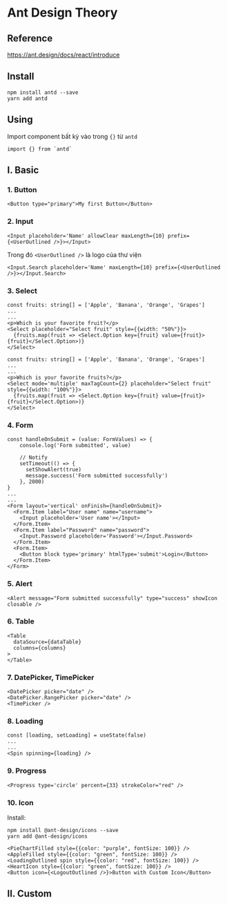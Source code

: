 # Ant Design Theory

## Reference

https://ant.design/docs/react/introduce

## Install

```
npm install antd --save
yarn add antd
```

## Using

Import component bất kỳ vào trong `{}` từ `antd`

```
import {} from `antd`
```
## I. Basic
### 1. Button

```tsx
<Button type="primary">My first Button</Button>
```

### 2. Input

```tsx
<Input placeholder='Name' allowClear maxLength={10} prefix={<UserOutlined />}></Input>
```

Trong đó `<UserOutlined />` là logo của thư viện

```
<Input.Search placeholder='Name' maxLength={10} prefix={<UserOutlined />}></Input.Search>
```

### 3. Select

```tsx
const fruits: string[] = ['Apple', 'Banana', 'Orange', 'Grapes']
...
...
<p>Which is your favorite fruit?</p>
<Select placeholder="Select fruit" style={{width: "50%"}}>
  {fruits.map(fruit => <Select.Option key={fruit} value={fruit}>{fruit}</Select.Option>)}
</Select>
```

```tsx
const fruits: string[] = ['Apple', 'Banana', 'Orange', 'Grapes']
...
...
<p>Which is your favorite fruits?</p>
<Select mode='multiple' maxTagCount={2} placeholder="Select fruit" style={{width: "100%"}}>
  {fruits.map(fruit => <Select.Option key={fruit} value={fruit}>{fruit}</Select.Option>)}
</Select>
```

### 4. Form

```tsx
const handleOnSubmit = (value: FormValues) => {
    console.log('Form submitted', value)

    // Notify
    setTimeout(() => {
      setShowAlert(true)
      message.success('Form submitted successfully')
    }, 2000)
}
...
...
<Form layout='vertical' onFinish={handleOnSubmit}>
  <Form.Item label="User name" name="username">
    <Input placeholder='User name'></Input>
  </Form.Item>
  <Form.Item label="Password" name="password">
    <Input.Password placeholder='Password'></Input.Password>
  </Form.Item>
  <Form.Item>
    <Button block type='primary' htmlType='submit'>Login</Button>
  </Form.Item>
</Form>
```

### 5. Alert

```tsx
<Alert message="Form submitted successfully" type="success" showIcon closable />
```

### 6. Table

```tsx
<Table
  dataSource={dataTable}
  columns={columns}
>
</Table>
```

### 7. DatePicker, TimePicker

```tsx
<DatePicker picker="date" />
<DatePicker.RangePicker picker="date" />
<TimePicker />
```

### 8. Loading

```tsx
const [loading, setLoading] = useState(false)
...
...
<Spin spinning={loading} />
```

### 9. Progress

```tsx
<Progress type='circle' percent={33} strokeColor="red" />
```

### 10. Icon

Install:

```
npm install @ant-design/icons --save
yarn add @ant-design/icons
```

```
<PieChartFilled style={{color: "purple", fontSize: 100}} />
<AppleFilled style={{color: "green", fontSize: 100}} />
<LoadingOutlined spin style={{color: "red", fontSize: 100}} />
<HeartIcon style={{color: "green", fontSize: 100}} />
<Button icon={<LogoutOutlined />}>Button with Custom Icon</Button>
```

## II. Custom

